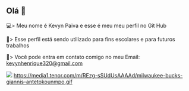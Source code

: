 ## Olá 💈
💻> Meu nome é Kevyn Paiva e esse é meu meu perfil no Git Hub

🥇> Esse perfil está sendo utilizado para fins escolares e para futuros trabalhos

💼> Você pode entra em contato comigo no meu Email:
kevynhenrique320@gmail.com

![]( https://media1.tenor.com/m/REzg-sSUdUsAAAAd/milwaukee-bucks-giannis-antetokounmpo.gif
)
https://media1.tenor.com/m/REzg-sSUdUsAAAAd/milwaukee-bucks-giannis-antetokounmpo.gif
